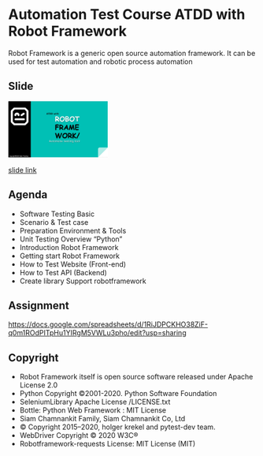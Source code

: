 # Automation Test Course ATDD with Robot Framework
Robot Framework is a generic open source automation framework. It can be used for test automation and robotic process automation
## Slide

<a href="https://docs.google.com/presentation/d/1twO_EtOUpDXC_sGmbBhBw5Oq8K1VrpHPAelFrzUSGAQ/edit?usp=sharing"><img src="https://raw.githubusercontent.com/tarathep/automation-test-course/main/label.JPG" width=40%></a>

<a href="https://docs.google.com/presentation/d/1twO_EtOUpDXC_sGmbBhBw5Oq8K1VrpHPAelFrzUSGAQ/edit?usp=sharing">slide link</a>

## Agenda
- Software Testing Basic
- Scenario & Test case
- Preparation Environment & Tools
- Unit Testing Overview “Python”
- Introduction Robot Framework
- Getting start Robot Framework
- How to Test Website (Front-end)
- How to Test API (Backend)
- Create library Support robotframework

## Assignment
https://docs.google.com/spreadsheets/d/1RiJDPCKHO38ZiF-q0m1ROdPITpHu1YIRgM5VWLu3pho/edit?usp=sharing

## Copyright
- Robot Framework itself is open source software released under Apache License 2.0
- Python Copyright ©2001-2020.  Python Software Foundation
- SeleniumLibrary Apache License /LICENSE.txt 
- Bottle: Python Web Framework : MIT License
- Siam Chamnankit Family, Siam Chamnankit Co, Ltd
- © Copyright 2015–2020, holger krekel and pytest-dev team.
- WebDriver Copyright © 2020 W3C®
- Robotframework-requests License: MIT License (MIT)









